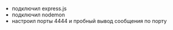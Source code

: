 - подключил express.js
- подключил nodemon
- настроил порты 4444 и пробный вывод сообщения по порту
